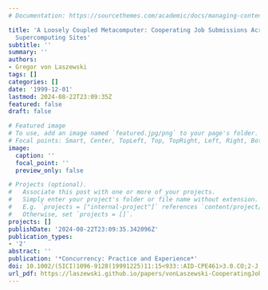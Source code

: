 ```yaml
---
# Documentation: https://sourcethemes.com/academic/docs/managing-content/

title: 'A Loosely Coupled Metacomputer: Cooperating Job Submissions Across Multiple
  Supercomputing Sites'
subtitle: ''
summary: ''
authors:
- Gregor von Laszewski
tags: []
categories: []
date: '1999-12-01'
lastmod: 2024-08-22T23:09:35Z
featured: false
draft: false

# Featured image
# To use, add an image named `featured.jpg/png` to your page's folder.
# Focal points: Smart, Center, TopLeft, Top, TopRight, Left, Right, BottomLeft, Bottom, BottomRight.
image:
  caption: ''
  focal_point: ''
  preview_only: false

# Projects (optional).
#   Associate this post with one or more of your projects.
#   Simply enter your project's folder or file name without extension.
#   E.g. `projects = ["internal-project"]` references `content/project/deep-learning/index.md`.
#   Otherwise, set `projects = []`.
projects: []
publishDate: '2024-08-22T23:09:35.342096Z'
publication_types:
- '2'
abstract: ''
publication: '*Concurrency: Practice and Experience*'
doi: 10.1002/(SICI)1096-9128(19991225)11:15<933::AID-CPE461>3.0.CO;2-J
url_pdf: https://laszewski.github.io/papers/vonLaszewski-CooperatingJobs.pdf
---
```

